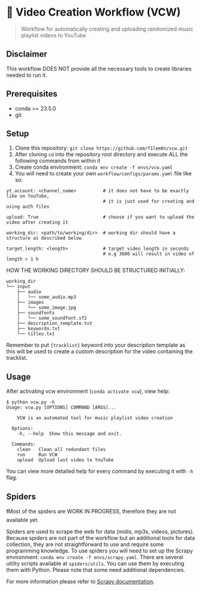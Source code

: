 # 🎥 Video Creation Workflow (VCW)
> Workflow for automatically creating and uploading randomized music playlist videos to YouTube

## Disclaimer
This workflow DOES NOT provide all the necessary tools to create libraries needed to run it.

## Prerequisites

- conda >= 23.5.0
- git

## Setup

1. Clone this repository: `git clone https://github.com/f1lem0n/vcw.git`
2. After cloning `cd` into the repository root directory and execute ALL the following commands from within it
3. Create conda environment: `conda env create -f envs/vcw.yaml`
4. You will need to create your own `workflow/configs/params.yaml` file like so:
```
yt_account: <channel_name>          # it does not have to be exactly like on YouTube,
                                    # it is just used for creating and using auth files

upload: True                        # choose if you want to upload the video after creating it

working_dir: <path/to/working/dir>  # working dir should have a structure as described below

target_length: <length>             # target video length in seconds
                                    # e.g 3600 will result in video of length > 1 h
```

HOW THE WORKING DIRECTORY SHOULD BE STRUCTURED INITIALLY:

```
working_dir
└── input
    ├── audio
    │   └── some_audio.mp3
    ├── images
    │   └── some_image.jpg
    ├── soundfonts
    │   └── some_soundfont.sf2
    ├── description_template.txt
    ├── keywords.txt
    └── titles.txt
```

Remember to put `{tracklist}` keyword into your description template
as this will be used to create a custom description for the video containing the tracklist.

## Usage

After activating vcw environment (`conda activate vcw`), view help:
```
$ python vcw.py -h
Usage: vcw.py [OPTIONS] COMMAND [ARGS]...

    VCW is an automated tool for music playlist video creation

  Options:
    -h, --help  Show this message and exit.

  Commands:
    clean   Clean all redundant files
    run     Run VCW
    upload  Upload last video to YouTube
```

You can view more detailed help for every command by executing it with `-h` flag.

## Spiders

❗Most of the spiders are WORK IN PROGRESS, therefore they are not available yet.

Spiders are used to scrape the web for data (midis, mp3s, videos, pictures).
Because spiders are not part of the workflow but an additional tools for data collection,
they are not straightforward to use and require some programming knowledge.
To use spiders you will need to set up the Scrapy environment: `conda env create -f envs/scrapy.yaml`.
There are several utility scripts available at `spiders/utils`.
You can use them by executing them with Python. Please note that some need additional dependencies.

For more information please refer to [Scrapy documentation](https://docs.scrapy.org/en/latest/).
